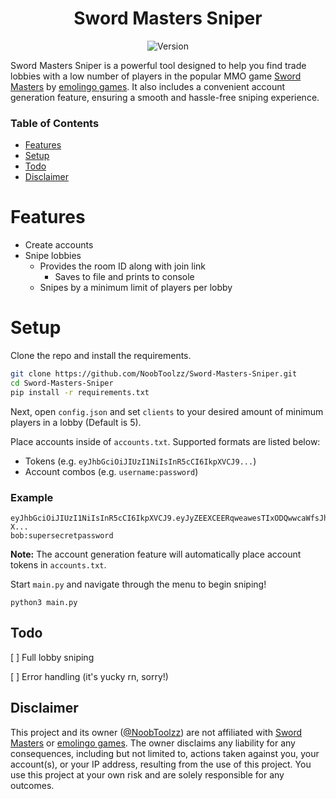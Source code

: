 <h1 align="center">Sword Masters Sniper</h1>
<p align="center">
  <img alt="Version" src="https://img.shields.io/badge/version-v1.0.0-purple.svg?cacheSeconds=2592000" />
</p>

Sword Masters Sniper is a powerful tool designed to help you find trade lobbies with a low number of players in the popular MMO game [Sword Masters](https://swordmasters.io) by [emolingo games](https://emolingo.games). It also includes a convenient account generation feature, ensuring a smooth and hassle-free sniping experience.

### Table of Contents
- [Features](#features)
- [Setup](#setup)
- [Todo](#todo)
- [Disclaimer](#disclaimer)

# Features
- Create accounts
- Snipe lobbies
  - Provides the room ID along with join link
    - Saves to file and prints to console
  - Snipes by a minimum limit of players per lobby

# Setup
Clone the repo and install the requirements.
```bash
git clone https://github.com/NoobToolzz/Sword-Masters-Sniper.git
cd Sword-Masters-Sniper
pip install -r requirements.txt
```

Next, open `config.json` and set `clients` to your desired amount of minimum players in a lobby (Default is 5).

Place accounts inside of `accounts.txt`. Supported formats are listed below:
- Tokens (e.g. `eyJhbGciOiJIUzI1NiIsInR5cCI6IkpXVCJ9...`)
- Account combos (e.g. `username:password`)

### Example
```
eyJhbGciOiJIUzI1NiIsInR5cCI6IkpXVCJ9.eyJyZEEXCEERqweawesTIxODQwwcaWfsJhbmRvbSI6IjQ1YmRkODA4LTIxYjgtNDIzMC1iOGY1LTA3MmEWerdDSwNyIsImlhdCSdecaZE4NH0.aFvdy4EAsE-X...
bob:supersecretpassword
```
**Note:** The account generation feature will automatically place account tokens in `accounts.txt`.

Start `main.py` and navigate through the menu to begin sniping!
```
python3 main.py
```

## Todo
[ ] Full lobby sniping

[ ] Error handling (it's yucky rn, sorry!)

## Disclaimer

This project and its owner ([@NoobToolzz](https://github.com/NoobToolzz)) are not affiliated with [Sword Masters](https://swordmasters.io) or [emolingo games](https://emolingo.games). The owner disclaims any liability for any consequences, including but not limited to, actions taken against you, your account(s), or your IP address, resulting from the use of this project. You use this project at your own risk and are solely responsible for any outcomes.
